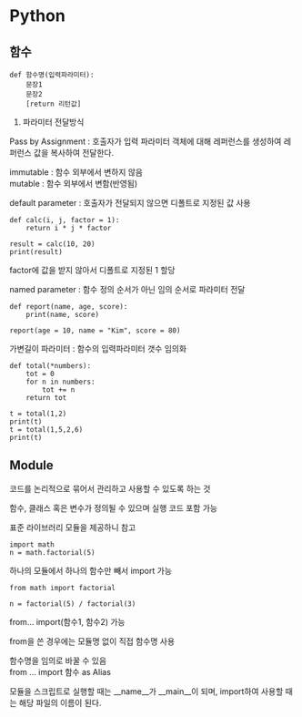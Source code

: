 # Python

## 함수

```
def 함수명(입력파라미터):
    문장1
    문장2
    [return 리턴값]
```

1. 파라미터 전달방식

Pass by Assignment : 호출자가 입력 파라미터 객체에 대해 레퍼런스를 생성하여 레퍼런스 값을 복사하여 전달한다.

immutable : 함수 외부에서 변하지 않음  
mutable : 함수 외부에서 변함(반영됨)

default parameter : 호출자가 전달되지 않으면 디폴트로 지정된 값 사용

```
def calc(i, j, factor = 1):
    return i * j * factor

result = calc(10, 20)
print(result)
```

factor에 값을 받지 않아서 디폴트로 지정된 1 할당

named parameter : 함수 정의 순서가 아닌 임의 순서로 파라미터 전달

```
def report(name, age, score):
    print(name, score)

report(age = 10, name = "Kim", score = 80)
```

가변길이 파라미터 : 함수의 입력파라미터 갯수 임의화

```
def total(*numbers):
    tot = 0
    for n in numbers:
        tot += n
    return tot

t = total(1,2)
print(t)
t = total(1,5,2,6)
print(t)
```

## Module

코드를 논리적으로 묶어서 관리하고 사용할 수 있도록 하는 것

함수, 클래스 혹은 변수가 정의될 수 있으며 실행 코드 포함 가능


표준 라이브러리 모듈을 제공하니 참고
```
import math
n = math.factorial(5)
```

하나의 모듈에서 하나의 함수만 빼서 import 가능

```
from math import factorial

n = factorial(5) / factorial(3)
```

from... import(함수1, 함수2) 가능

from을 쓴 경우에는 모듈명 없이 직접 함수명 사용

함수명을 임의로 바꿀 수 있음  
from ... import 함수 as Alias

모듈을 스크립트로 실행할 때는 __name__가 __main__이 되며, import하여 사용할 때는 해당 파일의 이름이 된다.
